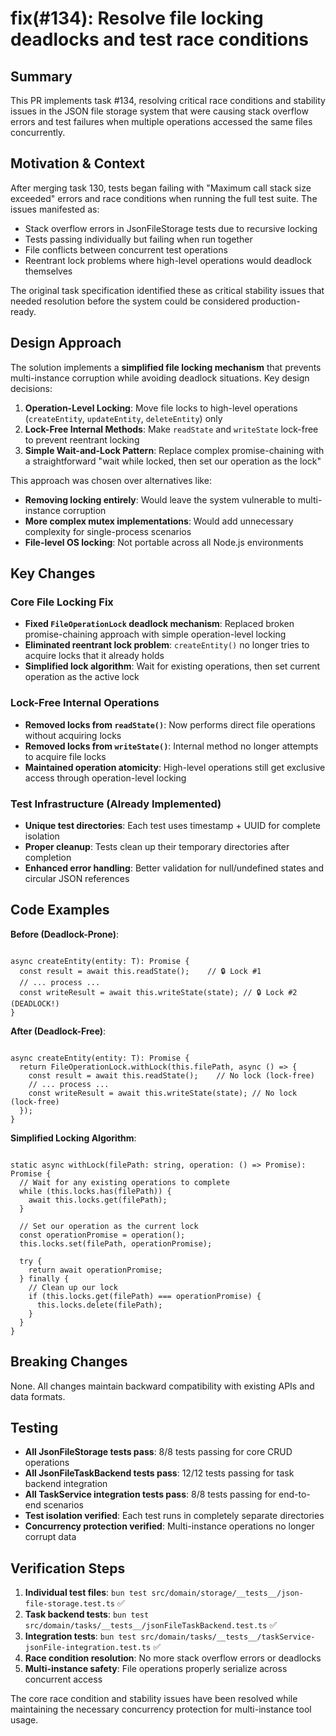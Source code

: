 # fix(#134): Resolve file locking deadlocks and test race conditions

## Summary

This PR implements task #134, resolving critical race conditions and stability issues in the JSON file storage system that were causing stack overflow errors and test failures when multiple operations accessed the same files concurrently.

## Motivation & Context

After merging task 130, tests began failing with "Maximum call stack size exceeded" errors and race conditions when running the full test suite. The issues manifested as:

- Stack overflow errors in JsonFileStorage tests due to recursive locking
- Tests passing individually but failing when run together
- File conflicts between concurrent test operations
- Reentrant lock problems where high-level operations would deadlock themselves

The original task specification identified these as critical stability issues that needed resolution before the system could be considered production-ready.

## Design Approach

The solution implements a **simplified file locking mechanism** that prevents multi-instance corruption while avoiding deadlock situations. Key design decisions:

1. **Operation-Level Locking**: Move file locks to high-level operations (`createEntity`, `updateEntity`, `deleteEntity`) only
2. **Lock-Free Internal Methods**: Make `readState` and `writeState` lock-free to prevent reentrant locking
3. **Simple Wait-and-Lock Pattern**: Replace complex promise-chaining with a straightforward "wait while locked, then set our operation as the lock"

This approach was chosen over alternatives like:

- **Removing locking entirely**: Would leave the system vulnerable to multi-instance corruption
- **More complex mutex implementations**: Would add unnecessary complexity for single-process scenarios
- **File-level OS locking**: Not portable across all Node.js environments

## Key Changes

### Core File Locking Fix

- **Fixed `FileOperationLock` deadlock mechanism**: Replaced broken promise-chaining approach with simple operation-level locking
- **Eliminated reentrant lock problem**: `createEntity()` no longer tries to acquire locks that it already holds
- **Simplified lock algorithm**: Wait for existing operations, then set current operation as the active lock

### Lock-Free Internal Operations

- **Removed locks from `readState()`**: Now performs direct file operations without acquiring locks
- **Removed locks from `writeState()`**: Internal method no longer attempts to acquire file locks
- **Maintained operation atomicity**: High-level operations still get exclusive access through operation-level locking

### Test Infrastructure (Already Implemented)

- **Unique test directories**: Each test uses timestamp + UUID for complete isolation
- **Proper cleanup**: Tests clean up their temporary directories after completion
- **Enhanced error handling**: Better validation for null/undefined states and circular JSON references

## Code Examples

**Before (Deadlock-Prone)**:

<pre><code class="language-typescript">
async createEntity(entity: T): Promise<T> {
  const result = await this.readState();    // 🔒 Lock #1
  // ... process ...
  const writeResult = await this.writeState(state); // 🔒 Lock #2 (DEADLOCK!)
}
</code></pre>

**After (Deadlock-Free)**:

<pre><code class="language-typescript">
async createEntity(entity: T): Promise<T> {
  return FileOperationLock.withLock(this.filePath, async () => {
    const result = await this.readState();    // No lock (lock-free)
    // ... process ...
    const writeResult = await this.writeState(state); // No lock (lock-free)
  });
}
</code></pre>

**Simplified Locking Algorithm**:

<pre><code class="language-typescript">
static async withLock<T>(filePath: string, operation: () => Promise<T>): Promise<T> {
  // Wait for any existing operations to complete
  while (this.locks.has(filePath)) {
    await this.locks.get(filePath);
  }

  // Set our operation as the current lock
  const operationPromise = operation();
  this.locks.set(filePath, operationPromise);

  try {
    return await operationPromise;
  } finally {
    // Clean up our lock
    if (this.locks.get(filePath) === operationPromise) {
      this.locks.delete(filePath);
    }
  }
}
</code></pre>

## Breaking Changes

None. All changes maintain backward compatibility with existing APIs and data formats.

## Testing

- **All JsonFileStorage tests pass**: 8/8 tests passing for core CRUD operations
- **All JsonFileTaskBackend tests pass**: 12/12 tests passing for task backend integration
- **All TaskService integration tests pass**: 8/8 tests passing for end-to-end scenarios
- **Test isolation verified**: Each test runs in completely separate directories
- **Concurrency protection verified**: Multi-instance operations no longer corrupt data

## Verification Steps

1. **Individual test files**: `bun test src/domain/storage/__tests__/json-file-storage.test.ts` ✅
2. **Task backend tests**: `bun test src/domain/tasks/__tests__/jsonFileTaskBackend.test.ts` ✅
3. **Integration tests**: `bun test src/domain/tasks/__tests__/taskService-jsonFile-integration.test.ts` ✅
4. **Race condition resolution**: No more stack overflow errors or deadlocks
5. **Multi-instance safety**: File operations properly serialize across concurrent access

The core race condition and stability issues have been resolved while maintaining the necessary concurrency protection for multi-instance tool usage.
